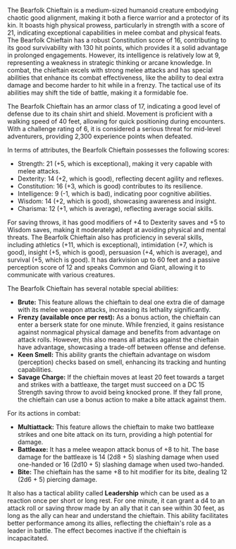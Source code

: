 The Bearfolk Chieftain is a medium-sized humanoid creature embodying chaotic good alignment, making it both a fierce warrior and a protector of its kin. It boasts high physical prowess, particularly in strength with a score of 21, indicating exceptional capabilities in melee combat and physical feats. The Bearfolk Chieftain has a robust Constitution score of 16, contributing to its good survivability with 130 hit points, which provides it a solid advantage in prolonged engagements. However, its intelligence is relatively low at 9, representing a weakness in strategic thinking or arcane knowledge. In combat, the chieftain excels with strong melee attacks and has special abilities that enhance its combat effectiveness, like the ability to deal extra damage and become harder to hit while in a frenzy. The tactical use of its abilities may shift the tide of battle, making it a formidable foe.

The Bearfolk Chieftain has an armor class of 17, indicating a good level of defense due to its chain shirt and shield. Movement is proficient with a walking speed of 40 feet, allowing for quick positioning during encounters. With a challenge rating of 6, it is considered a serious threat for mid-level adventurers, providing 2,300 experience points when defeated.

In terms of attributes, the Bearfolk Chieftain possesses the following scores:
- Strength: 21 (+5, which is exceptional), making it very capable with melee attacks.
- Dexterity: 14 (+2, which is good), reflecting decent agility and reflexes.
- Constitution: 16 (+3, which is good) contributes to its resilience.
- Intelligence: 9 (-1, which is bad), indicating poor cognitive abilities.
- Wisdom: 14 (+2, which is good), showcasing awareness and insight.
- Charisma: 12 (+1, which is average), reflecting average social skills.

For saving throws, it has good modifiers of +4 to Dexterity saves and +5 to Wisdom saves, making it moderately adept at avoiding physical and mental threats. The Bearfolk Chieftain also has proficiency in several skills, including athletics (+11, which is exceptional), intimidation (+7, which is good), insight (+5, which is good), persuasion (+4, which is average), and survival (+5, which is good). It has darkvision up to 60 feet and a passive perception score of 12 and speaks Common and Giant, allowing it to communicate with various creatures.

The Bearfolk Chieftain has several notable special abilities:
- **Brute:** This feature allows the chieftain to deal one extra die of damage with its melee weapon attacks, increasing its lethality significantly.
- **Frenzy (available once per rest):** As a bonus action, the chieftain can enter a berserk state for one minute. While frenzied, it gains resistance against nonmagical physical damage and benefits from advantage on attack rolls. However, this also means all attacks against the chieftain have advantage, showcasing a trade-off between offense and defense.
- **Keen Smell:** This ability grants the chieftain advantage on wisdom (perception) checks based on smell, enhancing its tracking and hunting capabilities.
- **Savage Charge:** If the chieftain moves at least 20 feet towards a target and strikes with a battleaxe, the target must succeed on a DC 15 Strength saving throw to avoid being knocked prone. If they fall prone, the chieftain can use a bonus action to make a bite attack against them.

For its actions in combat:
- **Multiattack:** This feature allows the chieftain to make two battleaxe strikes and one bite attack on its turn, providing a high potential for damage.
- **Battleaxe:** It has a melee weapon attack bonus of +8 to hit. The base damage for the battleaxe is 14 (2d8 + 5) slashing damage when used one-handed or 16 (2d10 + 5) slashing damage when used two-handed.
- **Bite:** The chieftain has the same +8 to hit modifier for its bite, dealing 12 (2d6 + 5) piercing damage.

It also has a tactical ability called **Leadership** which can be used as a reaction once per short or long rest. For one minute, it can grant a d4 to an attack roll or saving throw made by an ally that it can see within 30 feet, as long as the ally can hear and understand the chieftain. This ability facilitates better performance among its allies, reflecting the chieftain's role as a leader in battle. The effect becomes inactive if the chieftain is incapacitated.